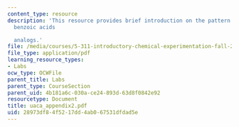 ```yaml
---
content_type: resource
description: 'This resource provides brief introduction on the pattern of H NMR of
  benzoic acids

  analogs.'
file: /media/courses/5-311-introductory-chemical-experimentation-fall-2005/28973df84f5217dd4ab067531dfdad5e_uaca_appendix2.pdf
file_type: application/pdf
learning_resource_types:
- Labs
ocw_type: OCWFile
parent_title: Labs
parent_type: CourseSection
parent_uid: 4b181a6c-030a-ce24-893d-63d8f0842e92
resourcetype: Document
title: uaca_appendix2.pdf
uid: 28973df8-4f52-17dd-4ab0-67531dfdad5e
---
```

